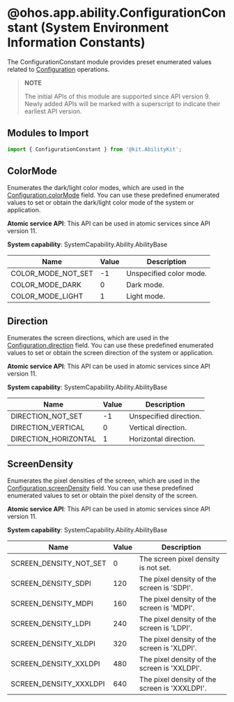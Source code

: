 # @ohos.app.ability.ConfigurationConstant (System Environment Information Constants)

The ConfigurationConstant module provides preset enumerated values related to [Configuration](js-apis-app-ability-configuration.md) operations.

> **NOTE**
> 
> The initial APIs of this module are supported since API version 9. Newly added APIs will be marked with a superscript to indicate their earliest API version.

## Modules to Import

```ts
import { ConfigurationConstant } from '@kit.AbilityKit';
```

## ColorMode

Enumerates the dark/light color modes, which are used in the [Configuration.colorMode](../apis-ability-kit/js-apis-app-ability-configuration.md#configuration) field. You can use these predefined enumerated values to set or obtain the dark/light color mode of the system or application.

**Atomic service API**: This API can be used in atomic services since API version 11.

**System capability**: SystemCapability.Ability.AbilityBase

| Name| Value| Description| 
| -------- | -------- | -------- |
| COLOR_MODE_NOT_SET | -1 | Unspecified color mode.| 
| COLOR_MODE_DARK | 0 | Dark mode.| 
| COLOR_MODE_LIGHT | 1 | Light mode.| 


## Direction

Enumerates the screen directions, which are used in the [Configuration.direction](../apis-ability-kit/js-apis-app-ability-configuration.md#configuration) field. You can use these predefined enumerated values to set or obtain the screen direction of the system or application.

**Atomic service API**: This API can be used in atomic services since API version 11.

**System capability**: SystemCapability.Ability.AbilityBase

| Name| Value| Description| 
| -------- | -------- | -------- |
| DIRECTION_NOT_SET | -1 | Unspecified direction.| 
| DIRECTION_VERTICAL | 0 | Vertical direction.| 
| DIRECTION_HORIZONTAL | 1 | Horizontal direction.| 


## ScreenDensity

Enumerates the pixel densities of the screen, which are used in the [Configuration.screenDensity](../apis-ability-kit/js-apis-app-ability-configuration.md#configuration) field. You can use these predefined enumerated values to set or obtain the pixel density of the screen.

**Atomic service API**: This API can be used in atomic services since API version 11.

**System capability**: SystemCapability.Ability.AbilityBase

| Name| Value| Description| 
| -------- | -------- | -------- |
| SCREEN_DENSITY_NOT_SET | 0 | The screen pixel density is not set.| 
| SCREEN_DENSITY_SDPI | 120 | The pixel density of the screen is 'SDPI'.| 
| SCREEN_DENSITY_MDPI | 160 | The pixel density of the screen is 'MDPI'.| 
| SCREEN_DENSITY_LDPI | 240 | The pixel density of the screen is 'LDPI'.| 
| SCREEN_DENSITY_XLDPI | 320 | The pixel density of the screen is 'XLDPI'.| 
| SCREEN_DENSITY_XXLDPI | 480 | The pixel density of the screen is 'XXLDPI'.| 
| SCREEN_DENSITY_XXXLDPI | 640 | The pixel density of the screen is 'XXXLDPI'.| 
